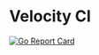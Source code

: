 # Velocity CI

[![Go Report Card](https://goreportcard.com/badge/github.com/velocity-ci/velocity)](https://goreportcard.com/report/github.com/velocity-ci/velocity)
